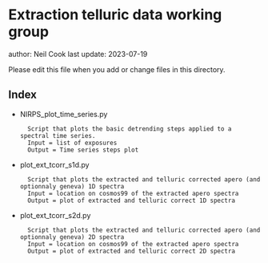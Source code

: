 # Extraction telluric data working group 

author: Neil Cook
last update: 2023-07-19

Please edit this file when you add or change files in this directory.


## Index


- NIRPS_plot_time_series.py
    
        Script that plots the basic detrending steps applied to a spectral time series.
        Input = list of exposures
        Output = Time series steps plot

- plot_ext_tcorr_s1d.py

        Script that plots the extracted and telluric corrected apero (and optionnaly geneva) 1D spectra
        Input = location on cosmos99 of the extracted apero spectra
        Output = plot of extracted and telluric correct 1D spectra

- plot_ext_tcorr_s2d.py

        Script that plots the extracted and telluric corrected apero (and optionnaly geneva) 2D spectra
        Input = location on cosmos99 of the extracted apero spectra
        Output = plot of extracted and telluric correct 2D spectra
